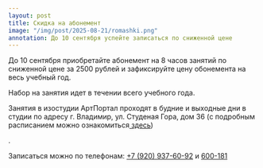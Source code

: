 ```yaml
---
layout: post
title: Скидка на абонемент
image: "/img/post/2025-08-21/romashki.png"
annotation: До 10 сентября успейте записаться по сниженной цене
---
```

<p>До 10 сентября приобретайте абонемент на 8 часов занятий по сниженной цене за 2500 рублей и зафиксируйте цену обонемента на весь учебный год. </p>
<p>Набор на занятия идет в течении всего учебного года.</p>
<p>Занятия в изостудии АртПортал проходят в будние и выходные дни в студии по адресу г. Владимир, ул. Студеная Гора, дом 36 (c подробным расписанием можно ознакомиться<a href="{{ site.baseurl }}/schedule/"> здесь</a>)</p>.
<p>Записаться можно по телефонам: <a href="tel:+79209376092">+7 (920) 937-60-92</a> и <a href="tel:+600181">600-181</a></p> 